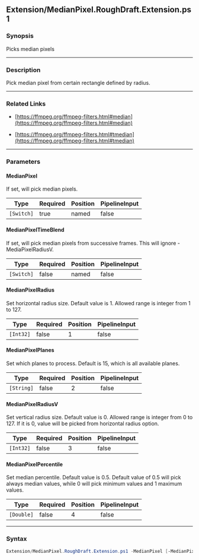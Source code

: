 Extension/MedianPixel.RoughDraft.Extension.ps1
----------------------------------------------

### Synopsis
Picks median pixels

---

### Description

Pick median pixel from certain rectangle defined by radius.

---

### Related Links
* [https://ffmpeg.org/ffmpeg-filters.html#median](https://ffmpeg.org/ffmpeg-filters.html#median)

* [https://ffmpeg.org/ffmpeg-filters.html#tmedian](https://ffmpeg.org/ffmpeg-filters.html#tmedian)

---

### Parameters
#### **MedianPixel**
If set, will pick median pixels.

|Type      |Required|Position|PipelineInput|
|----------|--------|--------|-------------|
|`[Switch]`|true    |named   |false        |

#### **MedianPixelTimeBlend**
If set, will pick median pixels from successive frames.  This will ignore -MediaPixelRadiusV.

|Type      |Required|Position|PipelineInput|
|----------|--------|--------|-------------|
|`[Switch]`|false   |named   |false        |

#### **MedianPixelRadius**
Set horizontal radius size. Default value is 1. Allowed range is integer from 1 to 127.

|Type     |Required|Position|PipelineInput|
|---------|--------|--------|-------------|
|`[Int32]`|false   |1       |false        |

#### **MedianPixelPlanes**
Set which planes to process. Default is 15, which is all available planes.

|Type      |Required|Position|PipelineInput|
|----------|--------|--------|-------------|
|`[String]`|false   |2       |false        |

#### **MedianPixelRadiusV**
Set vertical radius size. Default value is 0. 
Allowed range is integer from 0 to 127. 
If it is 0, value will be picked from horizontal radius option.

|Type     |Required|Position|PipelineInput|
|---------|--------|--------|-------------|
|`[Int32]`|false   |3       |false        |

#### **MedianPixelPercentile**
Set median percentile. 
Default value is 0.5.
Default value of 0.5  will pick always median values, 
while 0 will pick minimum values and 1 maximum values.

|Type      |Required|Position|PipelineInput|
|----------|--------|--------|-------------|
|`[Double]`|false   |4       |false        |

---

### Syntax
```PowerShell
Extension/MedianPixel.RoughDraft.Extension.ps1 -MedianPixel [-MedianPixelTimeBlend] [[-MedianPixelRadius] <Int32>] [[-MedianPixelPlanes] <String>] [[-MedianPixelRadiusV] <Int32>] [[-MedianPixelPercentile] <Double>] [<CommonParameters>]
```
